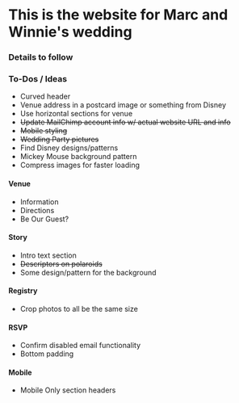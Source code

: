 # This is the website for Marc and Winnie's wedding

### Details to follow


### To-Dos / Ideas
- Curved header
- Venue address in a postcard image or something from Disney
- Use horizontal sections for venue
- ~~Update MailChimp account info w/ actual website URL and info~~
- ~~Mobile styling~~
- ~~Wedding Party pictures~~
- Find Disney designs/patterns
- Mickey Mouse background pattern
- Compress images for faster loading

#### Venue
- Information
- Directions
- Be Our Guest?

#### Story
- Intro text section
- ~~Descriptors on polaroids~~
- Some design/pattern for the background

#### Registry
- Crop photos to all be the same size

#### RSVP
- Confirm disabled email functionality
- Bottom padding

#### Mobile
- Mobile Only section headers

